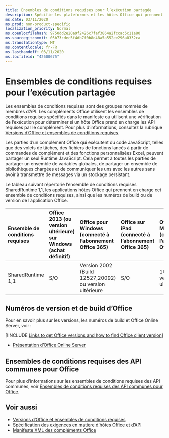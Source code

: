 ```yaml
---
title: Ensembles de conditions requises pour l’exécution partagée
description: Spécifie les plateformes et les hôtes Office qui prennent en charge les API SharedRuntime.
ms.date: 03/11/2020
ms.prod: non-product-specific
localization_priority: Normal
ms.openlocfilehash: 9750dd2e20a9f2426c7faf3864a2fccac5c11a80
ms.sourcegitcommit: 05b73cdec5f4db7f0b8d48a5a552ee296a0332ca
ms.translationtype: MT
ms.contentlocale: fr-FR
ms.lasthandoff: 03/11/2020
ms.locfileid: "42600675"
---
```

# <a name="shared-runtime-requirement-sets"></a>Ensembles de conditions requises pour l’exécution partagée

Les ensembles de conditions requises sont des groupes nommés de membres d’API. Les compléments Office utilisent les ensembles de conditions requises spécifiés dans le manifeste ou utilisent une vérification de l’exécution pour déterminer si un hôte Office prend en charge les API requises par le complément. Pour plus d’informations, consultez la rubrique [Versions d’Office et ensembles de conditions requises](../../develop/office-versions-and-requirement-sets.md).

Les parties d’un complément Office qui exécutent du code JavaScript, telles que des volets de tâches, des fichiers de fonctions lancés à partir de commandes de complément et des fonctions personnalisées Excel, peuvent partager un seul Runtime JavaScript. Cela permet à toutes les parties de partager un ensemble de variables globales, de partager un ensemble de bibliothèques chargées et de communiquer les uns avec les autres sans avoir à transmettre de messages via un stockage persistant.

Le tableau suivant répertorie l’ensemble de conditions requises SharedRuntime 1,1, les applications hôtes Office qui prennent en charge cet ensemble de conditions requises, ainsi que les numéros de build ou de version de l’application Office.

|  Ensemble de conditions requises  |  Office 2013 (ou version ultérieure) sur Windows<br>(achat définitif) | Office pour Windows<br>(connecté à l’abonnement Office 365)   |  Office sur iPad<br>(connecté à l’abonnement Office 365)  |  Office sur Mac<br>(connecté à l’abonnement Office 365)  | Office sur le web  | Office Online Server |
|:-----|:-----|:-----|:-----|:-----|:-----|:-----|
| SharedRuntime 1,1  | S/O | Version 2002 (Build 12527,20092) ou version ultérieure | S/O | 16,35 ou version ultérieure | Février 2020 | S/O |

## <a name="office-versions-and-build-numbers"></a>Numéros de version et de build d’Office

Pour en savoir plus sur les versions, les numéros de build et Office Online Server, voir :

[!INCLUDE [Links to get Office versions and how to find Office client version](../../includes/links-get-office-versions-builds.md)]
- [Présentation d’Office Online Server](/officeonlineserver/office-online-server-overview)

## <a name="office-common-api-requirement-sets"></a>Ensembles de conditions requises des API communes pour Office

Pour plus d’informations sur les ensembles de conditions requises des API communes, voir [Ensembles de conditions requises des API communes pour Office](office-add-in-requirement-sets.md).

## <a name="see-also"></a>Voir aussi

- [Versions d’Office et ensembles de conditions requises](../../develop/office-versions-and-requirement-sets.md)
- [Spécification des exigences en matière d’hôtes Office et d’API](../../develop/specify-office-hosts-and-api-requirements.md)
- [Manifeste XML des compléments Office](../../develop/add-in-manifests.md)
